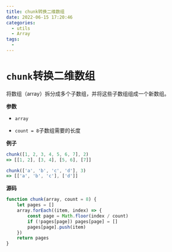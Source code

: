 ```yaml
---
title: chunk转换二维数组
date: 2022-06-15 17:20:46
categories: 
  - utils
  - Array
tags: 
  - 
---
```

# `chunk`转换二维数组

将数组（array）拆分成多个子数组，并将这些子数组组成一个新数组。

**参数**

- `array`

- `count = 8`子数组需要的长度

**例子**

```js
chunk([1, 2, 3, 4, 5, 6, 7], 2)
=> [[1, 2], [3, 4], [5, 6], [7]]

chunk(['a', 'b', 'c', 'd'], 3)
=> [['a', 'b', 'c'], ['d']]
```

**源码**

```js
function chunk(array, count = 8) {
    let pages = []
    array.forEach((item, index) => {
        const page = Math.floor(index / count)
        if (!pages[page]) pages[page] = []
        pages[page].push(item)
    })
    return pages
}
```
